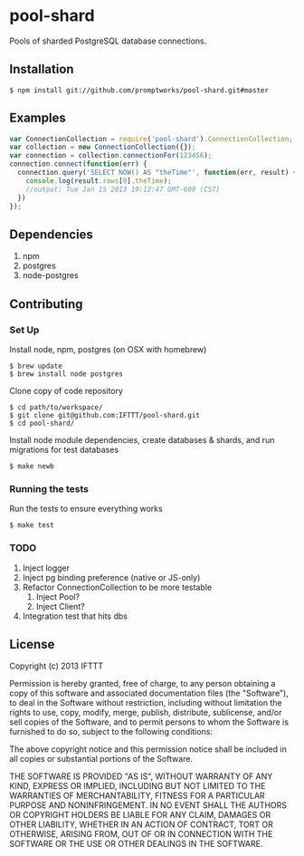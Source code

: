 # pool-shard

Pools of sharded PostgreSQL database connections.

## Installation

    $ npm install git://github.com/promptworks/pool-shard.git#master

## Examples

```javascript
var ConnectionCollection = require('pool-shard').ConnectionCollection;
var collection = new ConnectionCollection({});
var connection = collection.connectionFor(123456);
connection.connect(function(err) {
  connection.query('SELECT NOW() AS "theTime"', function(err, result) {
    console.log(result.rows[0].theTime);
    //output: Tue Jan 15 2013 19:12:47 GMT-600 (CST)
  })
});
```

## Dependencies

1. npm
2. postgres
3. node-postgres

## Contributing

### Set Up

Install node, npm, postgres (on OSX with homebrew)

    $ brew update
    $ brew install node postgres

Clone copy of code repository

    $ cd path/to/workspace/
    $ git clone git@github.com:IFTTT/pool-shard.git
    $ cd pool-shard/

Install node module dependencies, create databases & shards, and run migrations for test databases

    $ make newb

### Running the tests

Run the tests to ensure everything works

    $ make test

### TODO

1. Inject logger
2. Inject pg binding preference (native or JS-only)
3. Refactor ConnectionCollection to be more testable
    1. Inject Pool?
    2. Inject Client?
4. Integration test that hits dbs

## License

Copyright (c) 2013 IFTTT

 Permission is hereby granted, free of charge, to any person obtaining a copy
 of this software and associated documentation files (the "Software"), to deal
 in the Software without restriction, including without limitation the rights
 to use, copy, modify, merge, publish, distribute, sublicense, and/or sell
 copies of the Software, and to permit persons to whom the Software is
 furnished to do so, subject to the following conditions:

 The above copyright notice and this permission notice shall be included in
 all copies or substantial portions of the Software.

 THE SOFTWARE IS PROVIDED "AS IS", WITHOUT WARRANTY OF ANY KIND, EXPRESS OR
 IMPLIED, INCLUDING BUT NOT LIMITED TO THE WARRANTIES OF MERCHANTABILITY,
 FITNESS FOR A PARTICULAR PURPOSE AND NONINFRINGEMENT. IN NO EVENT SHALL THE
 AUTHORS OR COPYRIGHT HOLDERS BE LIABLE FOR ANY CLAIM, DAMAGES OR OTHER
 LIABILITY, WHETHER IN AN ACTION OF CONTRACT, TORT OR OTHERWISE, ARISING FROM,
 OUT OF OR IN CONNECTION WITH THE SOFTWARE OR THE USE OR OTHER DEALINGS IN
 THE SOFTWARE.
